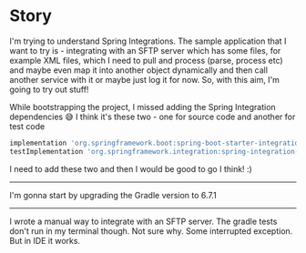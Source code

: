 # Story

I'm trying to understand Spring Integrations. The sample application that I want to try is - integrating with an SFTP
server which has some files, for example XML files, which I need to pull and process (parse, process etc) and maybe even
map it into another object dynamically and then call another service with it or maybe just log it for now. So, with this
aim, I'm going to try out stuff!

While bootstrapping the project, I missed adding the Spring Integration dependencies 😅 I think it's these two - one for
source code and another for test code

```groovy
implementation 'org.springframework.boot:spring-boot-starter-integration'
testImplementation 'org.springframework.integration:spring-integration-test'
```

I need to add these two and then I would be good to go I think! :)

---

I'm gonna start by upgrading the Gradle version to 6.7.1

---

I wrote a manual way to integrate with an SFTP server. The gradle tests don't run in my
terminal though. Not sure why. Some interrupted exception. But in IDE it works.



